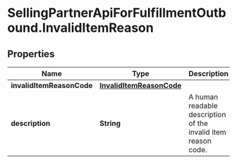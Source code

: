 # SellingPartnerApiForFulfillmentOutbound.InvalidItemReason

## Properties
Name | Type | Description | Notes
------------ | ------------- | ------------- | -------------
**invalidItemReasonCode** | [**InvalidItemReasonCode**](InvalidItemReasonCode.md) |  | 
**description** | **String** | A human readable description of the invalid item reason code. | 
